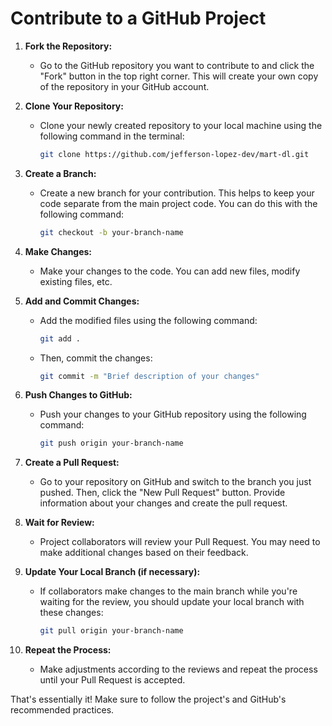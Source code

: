 # Contribute to a GitHub Project

1. **Fork the Repository:**
   - Go to the GitHub repository you want to contribute to and click the "Fork" button in the top right corner. This will create your own copy of the repository in your GitHub account.

2. **Clone Your Repository:**
   - Clone your newly created repository to your local machine using the following command in the terminal:
     ```bash
     git clone https://github.com/jefferson-lopez-dev/mart-dl.git
     ```

3. **Create a Branch:**
   - Create a new branch for your contribution. This helps to keep your code separate from the main project code. You can do this with the following command:
     ```bash
     git checkout -b your-branch-name
     ```

4. **Make Changes:**
   - Make your changes to the code. You can add new files, modify existing files, etc.

5. **Add and Commit Changes:**
   - Add the modified files using the following command:
     ```bash
     git add .
     ```
   - Then, commit the changes:
     ```bash
     git commit -m "Brief description of your changes"
     ```

6. **Push Changes to GitHub:**
   - Push your changes to your GitHub repository using the following command:
     ```bash
     git push origin your-branch-name
     ```

7. **Create a Pull Request:**
   - Go to your repository on GitHub and switch to the branch you just pushed. Then, click the "New Pull Request" button. Provide information about your changes and create the pull request.

8. **Wait for Review:**
   - Project collaborators will review your Pull Request. You may need to make additional changes based on their feedback.

9. **Update Your Local Branch (if necessary):**
   - If collaborators make changes to the main branch while you're waiting for the review, you should update your local branch with these changes:
     ```bash
     git pull origin your-branch-name
     ```

10. **Repeat the Process:**
    - Make adjustments according to the reviews and repeat the process until your Pull Request is accepted.

That's essentially it! Make sure to follow the project's and GitHub's recommended practices.
